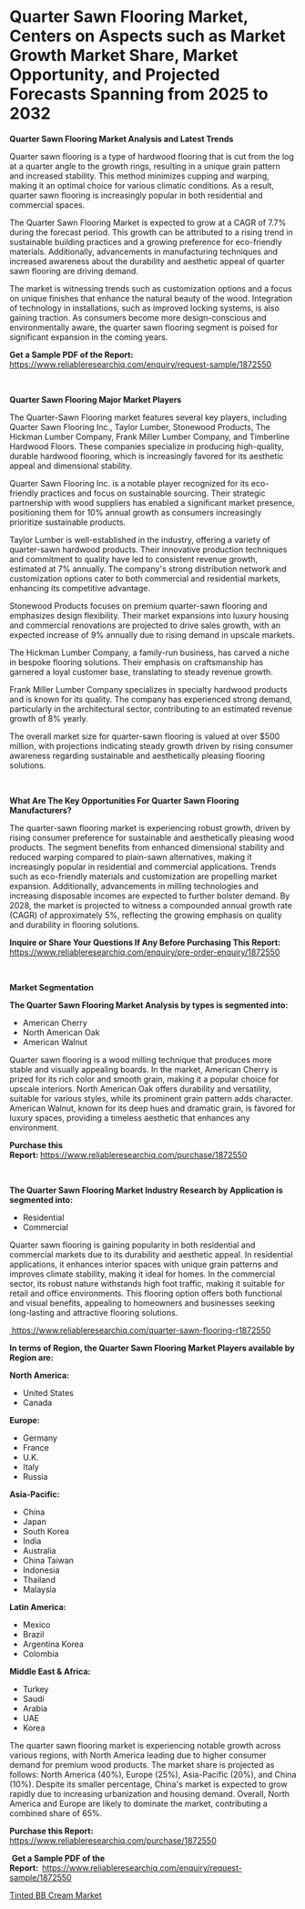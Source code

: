 <p><h1>Quarter Sawn Flooring Market, Centers on Aspects such as Market Growth Market Share, Market Opportunity, and Projected Forecasts Spanning from 2025 to 2032</h1></p><p><strong>Quarter Sawn Flooring Market Analysis and Latest Trends</strong></p>
<p><p>Quarter sawn flooring is a type of hardwood flooring that is cut from the log at a quarter angle to the growth rings, resulting in a unique grain pattern and increased stability. This method minimizes cupping and warping, making it an optimal choice for various climatic conditions. As a result, quarter sawn flooring is increasingly popular in both residential and commercial spaces.</p><p>The Quarter Sawn Flooring Market is expected to grow at a CAGR of 7.7% during the forecast period. This growth can be attributed to a rising trend in sustainable building practices and a growing preference for eco-friendly materials. Additionally, advancements in manufacturing techniques and increased awareness about the durability and aesthetic appeal of quarter sawn flooring are driving demand.</p><p>The market is witnessing trends such as customization options and a focus on unique finishes that enhance the natural beauty of the wood. Integration of technology in installations, such as improved locking systems, is also gaining traction. As consumers become more design-conscious and environmentally aware, the quarter sawn flooring segment is poised for significant expansion in the coming years.</p></p>
<p><strong>Get a Sample PDF of the Report:&nbsp;</strong> <a href="https://www.reliableresearchiq.com/enquiry/request-sample/1872550?utm_campaign=2926&utm_medium=2&utm_source=Github&utm_content=ia&utm_term=04042025&utm_id=quarter-sawn-flooring">https://www.reliableresearchiq.com/enquiry/request-sample/1872550</a></p>
<p>&nbsp;</p>
<p><strong>Quarter Sawn Flooring Major Market Players</strong></p>
<p><p>The Quarter-Sawn Flooring market features several key players, including Quarter Sawn Flooring Inc., Taylor Lumber, Stonewood Products, The Hickman Lumber Company, Frank Miller Lumber Company, and Timberline Hardwood Floors. These companies specialize in producing high-quality, durable hardwood flooring, which is increasingly favored for its aesthetic appeal and dimensional stability.</p><p>Quarter Sawn Flooring Inc. is a notable player recognized for its eco-friendly practices and focus on sustainable sourcing. Their strategic partnership with wood suppliers has enabled a significant market presence, positioning them for 10% annual growth as consumers increasingly prioritize sustainable products.</p><p>Taylor Lumber is well-established in the industry, offering a variety of quarter-sawn hardwood products. Their innovative production techniques and commitment to quality have led to consistent revenue growth, estimated at 7% annually. The company's strong distribution network and customization options cater to both commercial and residential markets, enhancing its competitive advantage.</p><p>Stonewood Products focuses on premium quarter-sawn flooring and emphasizes design flexibility. Their market expansions into luxury housing and commercial renovations are projected to drive sales growth, with an expected increase of 9% annually due to rising demand in upscale markets.</p><p>The Hickman Lumber Company, a family-run business, has carved a niche in bespoke flooring solutions. Their emphasis on craftsmanship has garnered a loyal customer base, translating to steady revenue growth. </p><p>Frank Miller Lumber Company specializes in specialty hardwood products and is known for its quality. The company has experienced strong demand, particularly in the architectural sector, contributing to an estimated revenue growth of 8% yearly.</p><p>The overall market size for quarter-sawn flooring is valued at over $500 million, with projections indicating steady growth driven by rising consumer awareness regarding sustainable and aesthetically pleasing flooring solutions.</p></p>
<p>&nbsp;</p>
<p><strong>What Are The Key Opportunities For Quarter Sawn Flooring Manufacturers?</strong></p>
<p><p>The quarter-sawn flooring market is experiencing robust growth, driven by rising consumer preference for sustainable and aesthetically pleasing wood products. The segment benefits from enhanced dimensional stability and reduced warping compared to plain-sawn alternatives, making it increasingly popular in residential and commercial applications. Trends such as eco-friendly materials and customization are propelling market expansion. Additionally, advancements in milling technologies and increasing disposable incomes are expected to further bolster demand. By 2028, the market is projected to witness a compounded annual growth rate (CAGR) of approximately 5%, reflecting the growing emphasis on quality and durability in flooring solutions.</p></p>
<p><strong>Inquire or Share Your Questions If Any Before Purchasing This Report:</strong> <a href="https://www.reliableresearchiq.com/enquiry/pre-order-enquiry/1872550?utm_campaign=2926&utm_medium=2&utm_source=Github&utm_content=ia&utm_term=04042025&utm_id=quarter-sawn-flooring">https://www.reliableresearchiq.com/enquiry/pre-order-enquiry/1872550</a></p>
<p>&nbsp;</p>
<p><strong>Market Segmentation</strong></p>
<p><strong>The Quarter Sawn Flooring Market Analysis by types is segmented into:</strong></p>
<p><ul><li>American Cherry</li><li>North American Oak</li><li>American Walnut</li></ul></p>
<p><p>Quarter sawn flooring is a wood milling technique that produces more stable and visually appealing boards. In the market, American Cherry is prized for its rich color and smooth grain, making it a popular choice for upscale interiors. North American Oak offers durability and versatility, suitable for various styles, while its prominent grain pattern adds character. American Walnut, known for its deep hues and dramatic grain, is favored for luxury spaces, providing a timeless aesthetic that enhances any environment.</p></p>
<p><strong>Purchase this Report:&nbsp;</strong><a href="https://www.reliableresearchiq.com/purchase/1872550?utm_campaign=2926&utm_medium=2&utm_source=Github&utm_content=ia&utm_term=04042025&utm_id=quarter-sawn-flooring">https://www.reliableresearchiq.com/purchase/1872550</a></p>
<p>&nbsp;</p>
<p><strong>The Quarter Sawn Flooring Market Industry Research by Application is segmented into:</strong></p>
<p><ul><li>Residential</li><li>Commercial</li></ul></p>
<p><p>Quarter sawn flooring is gaining popularity in both residential and commercial markets due to its durability and aesthetic appeal. In residential applications, it enhances interior spaces with unique grain patterns and improves climate stability, making it ideal for homes. In the commercial sector, its robust nature withstands high foot traffic, making it suitable for retail and office environments. This flooring option offers both functional and visual benefits, appealing to homeowners and businesses seeking long-lasting and attractive flooring solutions.</p></p>
<p><a href="https://www.reliableresearchiq.com/quarter-sawn-flooring-r1872550?utm_campaign=2926&utm_medium=2&utm_source=Github&utm_content=ia&utm_term=04042025&utm_id=quarter-sawn-flooring">&nbsp;https://www.reliableresearchiq.com/quarter-sawn-flooring-r1872550</a></p>
<p><strong>In terms of Region, the Quarter Sawn Flooring Market Players available by Region are:</strong></p>
<p>
    <p> <strong> North America: </strong>
        <ul>
            <li>United States</li>
            <li>Canada</li>
        </ul>
        </p> 
    <p> <strong> Europe: </strong>
        <ul>
            <li>Germany</li>
            <li>France</li>
            <li>U.K.</li>
            <li>Italy</li>
            <li>Russia</li>
        </ul>
        </p> 
    <p> <strong> Asia-Pacific: </strong>
        <ul>
            <li>China</li>
            <li>Japan</li>
            <li>South Korea</li>
            <li>India</li>
            <li>Australia</li>
            <li>China Taiwan</li>
            <li>Indonesia</li>
            <li>Thailand</li>
            <li>Malaysia</li>
        </ul>
        </p> 
    <p> <strong> Latin America: </strong>
        <ul>
            <li>Mexico</li>
            <li>Brazil</li>
            <li>Argentina Korea</li>
            <li>Colombia</li>
        </ul>
        </p> 
    <p> <strong> Middle East & Africa: </strong>
        <ul>
            <li>Turkey</li>
            <li>Saudi</li>
            <li>Arabia</li>
            <li>UAE</li>
            <li>Korea</li>
        </ul>
    </p>
    </p>
<p><p>The quarter sawn flooring market is experiencing notable growth across various regions, with North America leading due to higher consumer demand for premium wood products. The market share is projected as follows: North America (40%), Europe (25%), Asia-Pacific (20%), and China (10%). Despite its smaller percentage, China's market is expected to grow rapidly due to increasing urbanization and housing demand. Overall, North America and Europe are likely to dominate the market, contributing a combined share of 65%.</p></p>
<p><strong>Purchase this Report: </strong><a href="https://www.reliableresearchiq.com/purchase/1872550?utm_campaign=2926&utm_medium=2&utm_source=Github&utm_content=ia&utm_term=04042025&utm_id=quarter-sawn-flooring">https://www.reliableresearchiq.com/purchase/1872550</a></p>
<p>&nbsp;<strong>Get a Sample PDF of the Report:&nbsp;&nbsp;</strong><a href="https://www.reliableresearchiq.com/enquiry/request-sample/1872550?utm_campaign=2926&utm_medium=2&utm_source=Github&utm_content=ia&utm_term=04042025&utm_id=quarter-sawn-flooring">https://www.reliableresearchiq.com/enquiry/request-sample/1872550</a></p>
<p><strong></strong></p>
<p><p><a href="https://github.com/nafidurii/Market-Research-Report-List-1/blob/main/tinted-bb-cream-market.md?utm_campaign=2926&utm_medium=2&utm_source=Github&utm_content=ia&utm_term=04042025&utm_id=quarter-sawn-flooring">Tinted BB Cream Market</a></p></p>